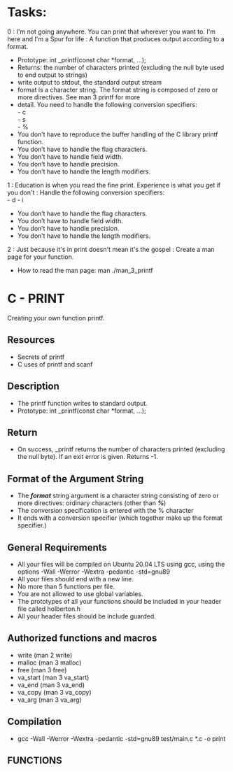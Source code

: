 # Tasks: 
0 : I'm not going anywhere. You can print that wherever you want to. I'm here and I'm a Spur for life : A function that produces output according to a format.
* Prototype: int _printf(const char *format, ...);
* Returns: the number of characters printed (excluding the null byte used to end output to strings)
* write output to stdout, the standard output stream
* format is a character string. The format string is composed of zero or more directives. See man 3 printf for more
* detail. You need to handle the following conversion specifiers:  
        - c  
        - s  
        - %  
* You don’t have to reproduce the buffer handling of the C library printf function.
* You don’t have to handle the flag characters.
* You don’t have to handle field width.
* You don’t have to handle precision.
* You don’t have to handle the length modifiers.

1 : Education is when you read the fine print. Experience is what you get if you don't : Handle the following conversion specifiers:  
         - d
         - i
 * You don’t have to handle the flag characters.
 * You don’t have to handle field width.
 * You don’t have to handle precision.
 * You don’t have to handle the length modifiers.

2 : Just because it's in print doesn't mean it's the gospel : Create a man page for your function.
* How to read the man page: man ./man_3_printf

# C - PRINT

Creating your own function printf.

## Resources
  * Secrets of printf
  * C uses of printf and scanf

## Description
  * The printf function writes to standard output.
  * Prototype: int _printf(const char *format, ...);

## Return
  * On success, _printf returns the number of characters printed (excluding the null byte). If an exit error is given.
Returns -1.

## Format of the Argument String
 * The ***format*** string argument is a character string consisting of zero or more directives: ordinary characters (other than ***%***)
 * The conversion specification is entered with the % character
 * It ends with a conversion specifier (which together make up the format specifier.)

## General Requirements
* All your files will be compiled on Ubuntu 20.04 LTS using gcc, using the options -Wall -Werror -Wextra -pedantic -std=gnu89
* All your files should end with a new line.
* No more than 5 functions per file.
* You are not allowed to use global variables.
* The prototypes of all your functions should be included in your header file called holberton.h
* All your header files should be include guarded.

## Authorized functions and macros
* write (man 2 write)
* malloc (man 3 malloc)
* free (man 3 free)
* va_start (man 3 va_start)
* va_end (man 3 va_end)
* va_copy (man 3 va_copy)
* va_arg (man 3 va_arg)

## Compilation
* gcc -Wall -Werror -Wextra -pedantic -std=gnu89 test/main.c *.c -o print

## FUNCTIONS

